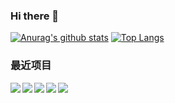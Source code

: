 ### Hi there 👋

<!--
**awamwang/awamwang** is a ✨ _special_ ✨ repository because its `README.md` (this file) appears on your GitHub profile.

Here are some ideas to get you started:

- 🔭 I’m currently working on ...
- 🌱 I’m currently learning ...
- 👯 I’m looking to collaborate on ...
- 🤔 I’m looking for help with ...
- 💬 Ask me about ...
- 📫 How to reach me: ...
- 😄 Pronouns: ...
- ⚡ Fun fact: ...
-->

[![Anurag's github stats](https://github-readme-stats.vercel.app/api?username=awamwang)](https://github.com/anuraghazra/github-readme-stats)
[![Top Langs](https://github-readme-stats.vercel.app/api/top-langs/?username=awamwang)](https://github.com/anuraghazra/github-readme-stats)

### 最近项目

<!-- vue-number-directive -->
<a href="vue-number-directive">
  <img align="left" src="https://github-readme-stats.vercel.app/api/pin/?username=awamwang&repo=vue-number-directive" />
</a>

<!-- vue-wangeditor-awesome -->
<a href="https://github.com/awamwang/vue-wangeditor-awesome">
  <img align="left" src="https://github-readme-stats.vercel.app/api/pin/?username=awamwang&repo=vue-wangeditor-awesome" />
</a>

<!-- koa-route-schema -->
<a href="https://github.com/awamwang/koa-route-schema">
  <img align="left" src="https://github-readme-stats.vercel.app/api/pin/?username=awamwang&repo=koa-route-schema" />
</a>

<!-- code-tell-you-javascript -->
<a href="https://github.com/awamwang/code-tell-you-javascript">
  <img align="center" src="https://github-readme-stats.vercel.app/api/pin/?username=awamwang&repo=code-tell-you-javascript" />
</a>

<!-- develop-knowledge-graphic -->
<a href="https://github.com/awamwang/develop-knowledge-graphic">
  <img align="left" src="https://github-readme-stats.vercel.app/api/pin/?username=awamwang&repo=develop-knowledge-graphic" />
</a>

<!-- vue-number-directive 
<a href="https://github.com/awamwang/create-js-module">
  <img align="left" src="https://github-readme-stats.vercel.app/api/pin/?username=awamwang&repo=create-js-module" />
</a>
-->
